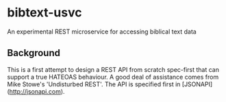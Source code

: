 # bibtext-usvc
An experimental REST microservice for accessing biblical text data

## Background
This is a first attempt to design a REST API from scratch spec-first that
can support a true HATEOAS behaviour. A good deal of assistance comes from
Mike Stowe's 'Undisturbed REST'. The API is specified first in [JSONAPI]
(http://jsonapi.com).
